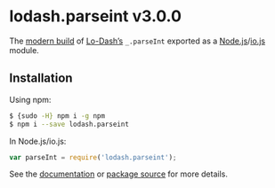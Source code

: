 # lodash.parseint v3.0.0

The [modern build](https://github.com/lodash/lodash/wiki/Build-Differences) of [Lo-Dash’s](https://lodash.com/) `_.parseInt` exported as a [Node.js](http://nodejs.org/)/[io.js](https://iojs.org/) module.

## Installation

Using npm:

```bash
$ {sudo -H} npm i -g npm
$ npm i --save lodash.parseint
```

In Node.js/io.js:

```js
var parseInt = require('lodash.parseint');
```

See the [documentation](https://lodash.com/docs#parseInt) or [package source](https://github.com/lodash/lodash/blob/3.0.0-npm-packages/lodash.parseint) for more details.
